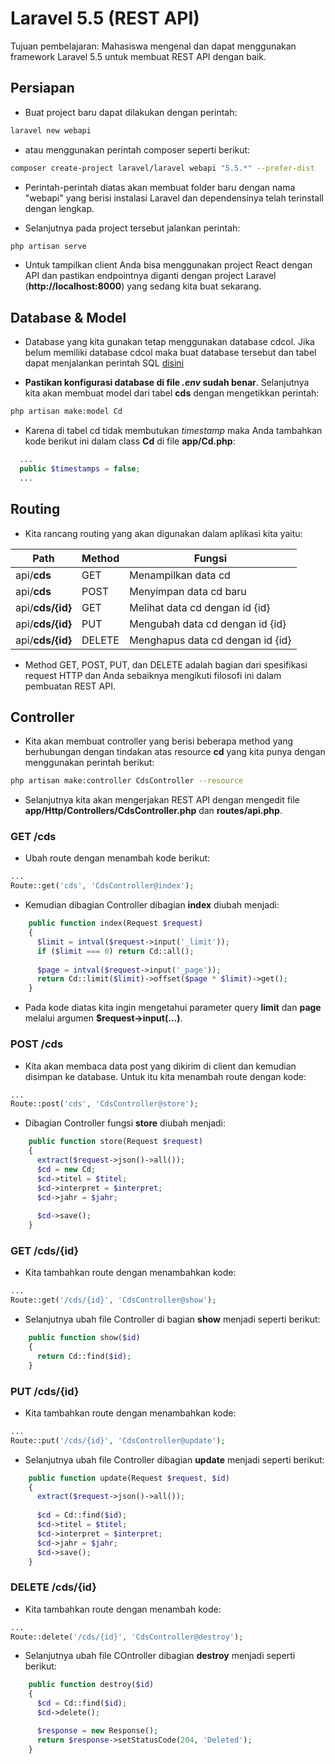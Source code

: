 # Laravel 5.5 (REST API)

Tujuan pembelajaran: Mahasiswa mengenal dan dapat menggunakan framework Laravel 5.5 untuk membuat REST API dengan baik.

## Persiapan

* Buat project baru dapat dilakukan dengan perintah:

```sh
laravel new webapi
```

* atau menggunakan perintah composer seperti berikut:

```sh
composer create-project laravel/laravel webapi "5.5.*" --prefer-dist
```

* Perintah-perintah diatas akan membuat folder baru dengan nama "webapi" yang berisi instalasi Laravel dan dependensinya telah terinstall dengan lengkap.

* Selanjutnya pada project tersebut jalankan perintah:

```sh
php artisan serve
```

* Untuk tampilkan client Anda bisa menggunakan project React dengan API dan pastikan endpointnya diganti dengan project Laravel (__http://localhost:8000__) yang sedang kita buat sekarang.

## Database & Model

* Database yang kita gunakan tetap menggunakan database cdcol. Jika belum memiliki database cdcol maka buat database tersebut dan tabel dapat menjalankan perintah SQL [disini](https://github.com/NazirArifin/MEAN/blob/master/cdcol.sql)

* __Pastikan konfigurasi database di file _.env_ sudah benar__. Selanjutnya kita akan membuat model dari tabel __cds__ dengan mengetikkan perintah:

```sh
php artisan make:model Cd
```
* Karena di tabel cd tidak membutukan _timestamp_ maka Anda tambahkan kode berikut ini dalam class __Cd__ di file __app/Cd.php__:

```php
  ...
  public $timestamps = false;
  ...
```

## Routing

* Kita rancang routing yang akan digunakan dalam aplikasi kita yaitu:

| Path | Method | Fungsi |
|---|---|---|
| api/__cds__ | GET | Menampilkan data cd |
| api/__cds__ | POST | Menyimpan data cd baru
| api/__cds/{id}__ | GET | Melihat data cd dengan id {id} |
| api/__cds/{id}__ | PUT | Mengubah data cd dengan id {id} |
| api/__cds/{id}__ | DELETE | Menghapus data cd dengan id {id} |

* Method GET, POST, PUT, dan DELETE adalah bagian dari spesifikasi request HTTP dan Anda sebaiknya mengikuti filosofi ini dalam pembuatan REST API.

## Controller

* Kita akan membuat controller yang berisi beberapa method yang berhubungan dengan tindakan atas resource __cd__ yang kita punya dengan menggunakan perintah berikut:

```sh
php artisan make:controller CdsController --resource
```

* Selanjutnya kita akan mengerjakan REST API dengan mengedit file __app/Http/Controllers/CdsController.php__ dan __routes/api.php__.

### GET /cds

* Ubah route dengan menambah kode berikut:

```php
...
Route::get('cds', 'CdsController@index');
```

* Kemudian dibagian Controller dibagian __index__ diubah menjadi:

```php
    public function index(Request $request)
    {
      $limit = intval($request->input('_limit'));
      if ($limit === 0) return Cd::all();
      
      $page = intval($request->input('_page'));
      return Cd::limit($limit)->offset($page * $limit)->get();
    }
```

* Pada kode diatas kita ingin mengetahui parameter query __limit__ dan __page__ melalui argumen __$request->input(...)__.


### POST /cds

* Kita akan membaca data post yang dikirim di client dan kemudian disimpan ke database. Untuk itu kita menambah route dengan kode:

```php
...
Route::post('cds', 'CdsController@store');
```

* Dibagian Controller fungsi __store__ diubah menjadi:

```php
    public function store(Request $request)
    {
      extract($request->json()->all());
      $cd = new Cd;
      $cd->titel = $titel;
      $cd->interpret = $interpret;
      $cd->jahr = $jahr;
      
      $cd->save();
    }
```

### GET /cds/{id}

* Kita tambahkan route dengan menambahkan kode:

```php
...
Route::get('/cds/{id}', 'CdsController@show');
```

* Selanjutnya ubah file Controller di bagian __show__ menjadi seperti berikut:

```php
    public function show($id)
    {
      return Cd::find($id);
    }
```

### PUT /cds/{id}

* Kita tambahkan route dengan menambahkan kode:

```php
...
Route::put('/cds/{id}', 'CdsController@update');
```

* Selanjutnya ubah file Controller dibagian __update__ menjadi seperti berikut:

```php
    public function update(Request $request, $id)
    {
      extract($request->json()->all());
      
      $cd = Cd::find($id);
      $cd->titel = $titel;
      $cd->interpret = $interpret;
      $cd->jahr = $jahr;
      $cd->save();
    }
```

### DELETE /cds/{id}

* Kita tambahkan route dengan menambah kode:

```php
...
Route::delete('/cds/{id}', 'CdsController@destroy');
```

* Selanjutnya ubah file COntroller dibagian __destroy__ menjadi seperti berikut:

```php
    public function destroy($id)
    {
      $cd = Cd::find($id);
      $cd->delete();

      $response = new Response();
      return $response->setStatusCode(204, 'Deleted');
    }
```




